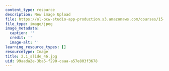 ```yaml
---
content_type: resource
description: New image Upload
file: https://ol-ocw-studio-app-production.s3.amazonaws.com/courses/15-s21-nuts-and-bolts-of-business-plans-january-iap-2014/99aada2e3ba5f290caaaa57e803f3678_2.1_slide_46.jpg
file_type: image/jpeg
image_metadata:
  caption: ''
  credit: ''
  image-alt: ''
learning_resource_types: []
resourcetype: Image
title: 2.1_slide_46.jpg
uid: 99aada2e-3ba5-f290-caaa-a57e803f3678
---
```

